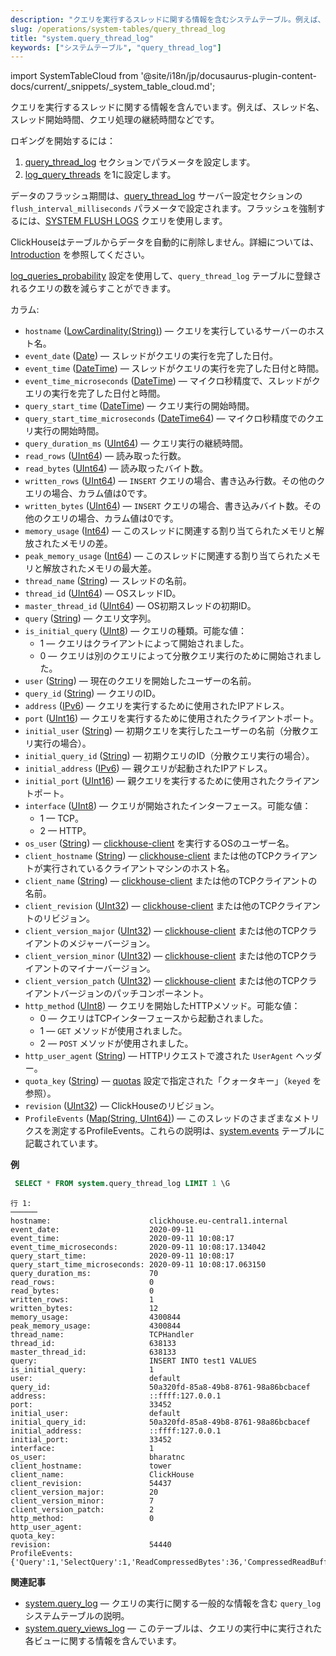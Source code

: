```yaml
---
description: "クエリを実行するスレッドに関する情報を含むシステムテーブル。例えば、スレッド名、スレッド開始時間、クエリ処理の継続時間など。"
slug: /operations/system-tables/query_thread_log
title: "system.query_thread_log"
keywords: ["システムテーブル", "query_thread_log"]
---
```

import SystemTableCloud from '@site/i18n/jp/docusaurus-plugin-content-docs/current/_snippets/_system_table_cloud.md';

<SystemTableCloud/>

クエリを実行するスレッドに関する情報を含んでいます。例えば、スレッド名、スレッド開始時間、クエリ処理の継続時間などです。

ロギングを開始するには：

1.  [query_thread_log](/operations/server-configuration-parameters/settings#query_thread_log) セクションでパラメータを設定します。
2.  [log_query_threads](/operations/settings/settings#log_query_threads) を1に設定します。

データのフラッシュ期間は、[query_thread_log](/operations/server-configuration-parameters/settings#query_thread_log) サーバー設定セクションの `flush_interval_milliseconds` パラメータで設定されます。フラッシュを強制するには、[SYSTEM FLUSH LOGS](/sql-reference/statements/system#flush-logs) クエリを使用します。

ClickHouseはテーブルからデータを自動的に削除しません。詳細については、[Introduction](/operations/system-tables/overview#system-tables-introduction) を参照してください。

[log_queries_probability](/operations/settings/settings#log_queries_probability) 設定を使用して、`query_thread_log` テーブルに登録されるクエリの数を減らすことができます。

カラム:

- `hostname` ([LowCardinality(String)](../../sql-reference/data-types/string.md)) — クエリを実行しているサーバーのホスト名。
- `event_date` ([Date](../../sql-reference/data-types/date.md)) — スレッドがクエリの実行を完了した日付。
- `event_time` ([DateTime](../../sql-reference/data-types/datetime.md)) — スレッドがクエリの実行を完了した日付と時間。
- `event_time_microseconds` ([DateTime](../../sql-reference/data-types/datetime.md)) — マイクロ秒精度で、スレッドがクエリの実行を完了した日付と時間。
- `query_start_time` ([DateTime](../../sql-reference/data-types/datetime.md)) — クエリ実行の開始時間。
- `query_start_time_microseconds` ([DateTime64](../../sql-reference/data-types/datetime64.md)) — マイクロ秒精度でのクエリ実行の開始時間。
- `query_duration_ms` ([UInt64](/sql-reference/data-types/int-uint#integer-ranges)) — クエリ実行の継続時間。
- `read_rows` ([UInt64](/sql-reference/data-types/int-uint#integer-ranges)) — 読み取った行数。
- `read_bytes` ([UInt64](/sql-reference/data-types/int-uint#integer-ranges)) — 読み取ったバイト数。
- `written_rows` ([UInt64](/sql-reference/data-types/int-uint#integer-ranges)) — `INSERT` クエリの場合、書き込み行数。その他のクエリの場合、カラム値は0です。
- `written_bytes` ([UInt64](/sql-reference/data-types/int-uint#integer-ranges)) — `INSERT` クエリの場合、書き込みバイト数。その他のクエリの場合、カラム値は0です。
- `memory_usage` ([Int64](../../sql-reference/data-types/int-uint.md)) — このスレッドに関連する割り当てられたメモリと解放されたメモリの差。
- `peak_memory_usage` ([Int64](../../sql-reference/data-types/int-uint.md)) — このスレッドに関連する割り当てられたメモリと解放されたメモリの最大差。
- `thread_name` ([String](../../sql-reference/data-types/string.md)) — スレッドの名前。
- `thread_id` ([UInt64](../../sql-reference/data-types/int-uint.md)) — OSスレッドID。
- `master_thread_id` ([UInt64](/sql-reference/data-types/int-uint#integer-ranges)) — OS初期スレッドの初期ID。
- `query` ([String](../../sql-reference/data-types/string.md)) — クエリ文字列。
- `is_initial_query` ([UInt8](/sql-reference/data-types/int-uint#integer-ranges)) — クエリの種類。可能な値：
    - 1 — クエリはクライアントによって開始されました。
    - 0 — クエリは別のクエリによって分散クエリ実行のために開始されました。
- `user` ([String](../../sql-reference/data-types/string.md)) — 現在のクエリを開始したユーザーの名前。
- `query_id` ([String](../../sql-reference/data-types/string.md)) — クエリのID。
- `address` ([IPv6](../../sql-reference/data-types/ipv6.md)) — クエリを実行するために使用されたIPアドレス。
- `port` ([UInt16](/sql-reference/data-types/int-uint#integer-ranges)) — クエリを実行するために使用されたクライアントポート。
- `initial_user` ([String](../../sql-reference/data-types/string.md)) — 初期クエリを実行したユーザーの名前（分散クエリ実行の場合）。
- `initial_query_id` ([String](../../sql-reference/data-types/string.md)) — 初期クエリのID（分散クエリ実行の場合）。
- `initial_address` ([IPv6](../../sql-reference/data-types/ipv6.md)) — 親クエリが起動されたIPアドレス。
- `initial_port` ([UInt16](/sql-reference/data-types/int-uint#integer-ranges)) — 親クエリを実行するために使用されたクライアントポート。
- `interface` ([UInt8](/sql-reference/data-types/int-uint#integer-ranges)) — クエリが開始されたインターフェース。可能な値：
    - 1 — TCP。
    - 2 — HTTP。
- `os_user` ([String](../../sql-reference/data-types/string.md)) — [clickhouse-client](../../interfaces/cli.md) を実行するOSのユーザー名。
- `client_hostname` ([String](../../sql-reference/data-types/string.md)) — [clickhouse-client](../../interfaces/cli.md) または他のTCPクライアントが実行されているクライアントマシンのホスト名。
- `client_name` ([String](../../sql-reference/data-types/string.md)) — [clickhouse-client](../../interfaces/cli.md) または他のTCPクライアントの名前。
- `client_revision` ([UInt32](../../sql-reference/data-types/int-uint.md)) — [clickhouse-client](../../interfaces/cli.md) または他のTCPクライアントのリビジョン。
- `client_version_major` ([UInt32](../../sql-reference/data-types/int-uint.md)) — [clickhouse-client](../../interfaces/cli.md) または他のTCPクライアントのメジャーバージョン。
- `client_version_minor` ([UInt32](../../sql-reference/data-types/int-uint.md)) — [clickhouse-client](../../interfaces/cli.md) または他のTCPクライアントのマイナーバージョン。
- `client_version_patch` ([UInt32](../../sql-reference/data-types/int-uint.md)) — [clickhouse-client](../../interfaces/cli.md) または他のTCPクライアントバージョンのパッチコンポーネント。
- `http_method` ([UInt8](/sql-reference/data-types/int-uint#integer-ranges)) — クエリを開始したHTTPメソッド。可能な値：
    - 0 — クエリはTCPインターフェースから起動されました。
    - 1 — `GET` メソッドが使用されました。
    - 2 — `POST` メソッドが使用されました。
- `http_user_agent` ([String](../../sql-reference/data-types/string.md)) — HTTPリクエストで渡された `UserAgent` ヘッダー。
- `quota_key` ([String](../../sql-reference/data-types/string.md)) — [quotas](../../operations/quotas.md) 設定で指定された「クォータキー」（`keyed` を参照）。
- `revision` ([UInt32](../../sql-reference/data-types/int-uint.md)) — ClickHouseのリビジョン。
- `ProfileEvents` ([Map(String, UInt64)](../../sql-reference/data-types/array.md)) — このスレッドのさまざまなメトリクスを測定するProfileEvents。これらの説明は、[system.events](/operations/system-tables/events) テーブルに記載されています。

**例**

``` sql
 SELECT * FROM system.query_thread_log LIMIT 1 \G
```

``` text
行 1:
──────
hostname:                      clickhouse.eu-central1.internal
event_date:                    2020-09-11
event_time:                    2020-09-11 10:08:17
event_time_microseconds:       2020-09-11 10:08:17.134042
query_start_time:              2020-09-11 10:08:17
query_start_time_microseconds: 2020-09-11 10:08:17.063150
query_duration_ms:             70
read_rows:                     0
read_bytes:                    0
written_rows:                  1
written_bytes:                 12
memory_usage:                  4300844
peak_memory_usage:             4300844
thread_name:                   TCPHandler
thread_id:                     638133
master_thread_id:              638133
query:                         INSERT INTO test1 VALUES
is_initial_query:              1
user:                          default
query_id:                      50a320fd-85a8-49b8-8761-98a86bcbacef
address:                       ::ffff:127.0.0.1
port:                          33452
initial_user:                  default
initial_query_id:              50a320fd-85a8-49b8-8761-98a86bcbacef
initial_address:               ::ffff:127.0.0.1
initial_port:                  33452
interface:                     1
os_user:                       bharatnc
client_hostname:               tower
client_name:                   ClickHouse
client_revision:               54437
client_version_major:          20
client_version_minor:          7
client_version_patch:          2
http_method:                   0
http_user_agent:
quota_key:
revision:                      54440
ProfileEvents:        {'Query':1,'SelectQuery':1,'ReadCompressedBytes':36,'CompressedReadBufferBlocks':1,'CompressedReadBufferBytes':10,'IOBufferAllocs':1,'IOBufferAllocBytes':89,'ContextLock':15,'RWLockAcquiredReadLocks':1}
```

**関連記事**

- [system.query_log](/operations/system-tables/query_log) — クエリの実行に関する一般的な情報を含む `query_log` システムテーブルの説明。
- [system.query_views_log](/operations/system-tables/query_views_log) — このテーブルは、クエリの実行中に実行された各ビューに関する情報を含んでいます。
